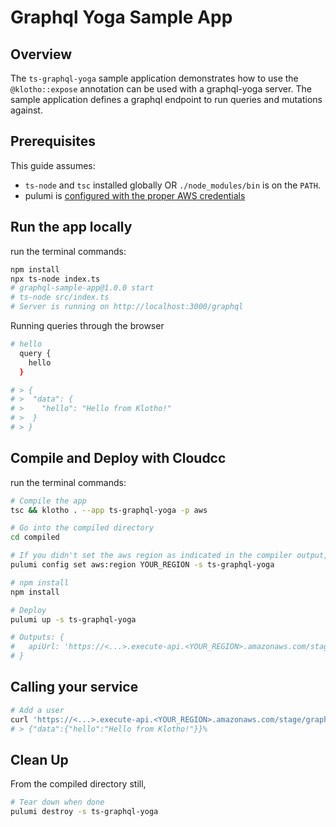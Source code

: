 # Graphql Yoga Sample App

## Overview 

The `ts-graphql-yoga` sample application demonstrates how to use the `@klotho::expose` annotation can be used with a graphql-yoga server. The sample application defines a graphql endpoint to run queries and mutations against.

## Prerequisites

This guide assumes:
- `ts-node` and `tsc` installed globally OR `./node_modules/bin` is on the `PATH`.
- pulumi is [configured with the proper AWS credentials](https://www.pulumi.com/docs/get-started/aws/begin/#configure-pulumi-to-access-your-aws-account)


## Run the app locally

run the terminal commands:
```sh
npm install
npx ts-node index.ts
# graphql-sample-app@1.0.0 start
# ts-node src/index.ts
# Server is running on http://localhost:3000/graphql
```

Running queries through the browser
```sh
# hello
  query {
    hello
  }

# > {
# >  "data": {
# >    "hello": "Hello from Klotho!"
# >  }
# > }
```

## Compile and Deploy with Cloudcc

run the terminal commands:
```sh
# Compile the app
tsc && klotho . --app ts-graphql-yoga -p aws

# Go into the compiled directory
cd compiled

# If you didn't set the aws region as indicated in the compiler output, do that now
pulumi config set aws:region YOUR_REGION -s ts-graphql-yoga

# npm install
npm install

# Deploy
pulumi up -s ts-graphql-yoga

# Outputs: {
#   apiUrl: 'https://<...>.execute-api.<YOUR_REGION>.amazonaws.com/stage/'
# }

```
## Calling your service

```sh
# Add a user 
curl 'https://<...>.execute-api.<YOUR_REGION>.amazonaws.com/stage/graphql' -X POST -H 'content-type: application/json' --data '{"query": "query {hello}"}'
# > {"data":{"hello":"Hello from Klotho!"}}%
```

## Clean Up
From the compiled directory still,
```sh
# Tear down when done
pulumi destroy -s ts-graphql-yoga
```
